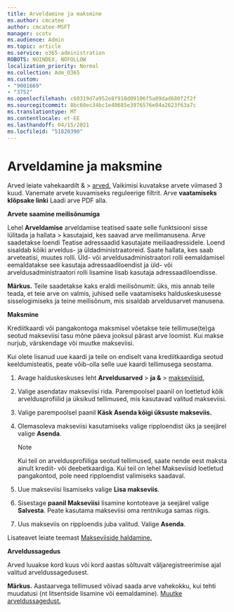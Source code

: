 ```yaml
---
title: Arveldamine ja maksmine
ms.author: cmcatee
author: cmcatee-MSFT
manager: scotv
ms.audience: Admin
ms.topic: article
ms.service: o365-administration
ROBOTS: NOINDEX, NOFOLLOW
localization_priority: Normal
ms.collection: Adm_O365
ms.custom:
- "9001669"
- "3752"
ms.openlocfilehash: c60319d7a952e8f918d09106f5a89dad680f2f2f
ms.sourcegitcommit: 8bc60ec34bc1e40685e3976576e04a2623f63a7c
ms.translationtype: MT
ms.contentlocale: et-EE
ms.lasthandoff: 04/15/2021
ms.locfileid: "51820390"
---
```

# <a name="billing-and-payment"></a>Arveldamine ja maksmine

Arved leiate vahekaardilt &  >  [arved.](https://go.microsoft.com/fwlink/p/?linkid=848039)  Vaikimisi kuvatakse arvete viimased 3 kuud.  Vanemate arvete kuvamiseks reguleerige filtrit.  Arve **vaatamiseks klõpsake linki** Laadi arve PDF alla.

**Arvete saamine meilisõnumiga**

Lehel **Arveldamise** arveldamise teatised saate selle funktsiooni sisse lülitada ja hallata  >  [](https://go.microsoft.com/fwlink/p/?linkid=853212) kasutajaid, kes saavad arve meilimanusena.  Arve saadetakse loendi Teatise adressaadid kasutajate meiliaadressidele. Loend sisaldab kõiki arveldus- ja üldadministraatoreid.  Saate hallata, kes saab arveteatisi, muutes rolli.  Üld- või arveldusadministraatori rolli eemaldamisel eemaldatakse see kasutaja adressaadiloendist ja üld- või arveldusadministraatori rolli lisamine lisab kasutaja adressaadiloendisse.

**Märkus.** Teile saadetakse kaks eraldi meilisõnumit: üks, mis annab teile teada, et teie arve on valmis, juhised selle vaatamiseks halduskeskusesse sisselogimiseks ja teine meilisõnum, mis sisaldab arveldusarvet manusena.

**Maksmine**

Krediitkaardi või pangakontoga maksmisel võetakse teie tellimuse(te)ga seotud makseviisi tasu mõne päeva jooksul pärast arve loomist. Kui makse nurjub, värskendage või muutke makseviisi.

Kui olete lisanud uue kaardi ja teile on endiselt vana krediitkaardiga seotud keeldumisteatis, peate võib-olla selle uue kaardi tellimusega seostama.

1. Avage halduskeskuses leht **Arveldusarved**  >  **ja &**  >  [makseviisid.](https://go.microsoft.com/fwlink/p/?linkid=2018806)

2. Valige asendatav makseviisi rida. Parempoolsel paanil on loetletud kõik arveldusprofiilid ja üksikud tellimused, mis kasutavad valitud makseviisi.

3. Valige parempoolsel paanil **Käsk Asenda kõigi üksuste makseviis.**

4. Olemasoleva makseviisi kasutamiseks valige ripploendist üks ja seejärel valige **Asenda**.

    > [!NOTE]
    > Kui teil on arveldusprofiiliga seotud tellimused, saate nende eest maksta ainult krediit- või deebetkaardiga. Kui teil on lehel  Makseviisid loetletud pangakontod, pole need ripploendist valimiseks saadaval.

5. Uue makseviisi lisamiseks valige **Lisa makseviis**.

6. Sisestage **paanil Makseviisi** lisamine kontoteave ja seejärel valige **Salvesta**. Peate kasutama makseviisi oma rentnikuga samas riigis.

7. Uus makseviis on ripploendis juba valitud. Valige **Asenda**.

Lisateavet leiate teemast [Makseviiside haldamine.](https://docs.microsoft.com/microsoft-365/commerce/billing-and-payments/manage-payment-methods)

**Arveldussagedus**

Arved luuakse kord kuus või kord aastas sõltuvalt väljaregistreerimise ajal valitud arveldussagedusest.  

**Märkus.** Aastaarvega tellimused võivad saada arve vahekokku, kui tehti muudatusi (nt litsentside lisamine või eemaldamine). [Muutke arveldussagedust.](https://docs.microsoft.com/microsoft-365/commerce/billing-and-payments/change-payment-frequency)

